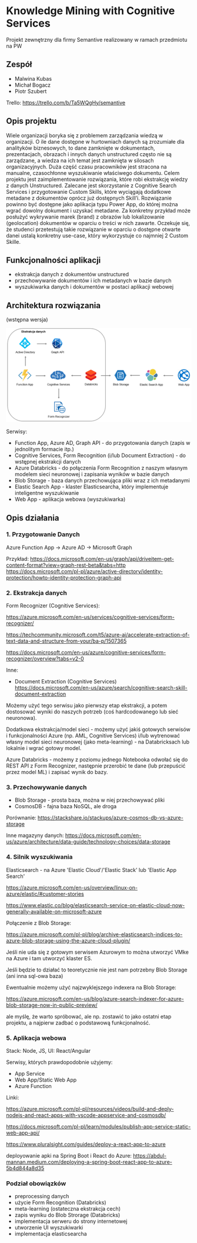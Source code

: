 # Knowledge Mining with Cognitive Services

Projekt zewnętrzny dla firmy Semantive realizowany w ramach przedmiotu na PW

## Zespół

* Malwina Kubas
* Michał Bogacz
* Piotr Szubert

Trello: https://trello.com/b/Ta5WQgHy/semantive

## Opis projektu

Wiele organizacji boryka się z problemem zarządzania wiedzą w organizacji. O ile dane dostępne w hurtowniach danych są zrozumiałe dla analityków biznesowych, to dane zamknięte w dokumentach, prezentacjach, obrazach i innych danych unstructured często nie są zarządzane, a wiedza na ich temat jest zamknięta w silosach organizacyjnych. Duża część czasu pracowników jest stracona na manualne, czasochłonne wyszukiwanie właściwego dokumentu. Celem projektu jest zaimplementowanie rozwiązania, które robi ekstrakcję wiedzy z danych Unstructured. Zalecane jest skorzystanie z Cognitive Search Services i przygotowanie Custom Skills, które wyciągają dodatkowe metadane z dokumentów oprócz już dostępnych Skill’i. Rozwiązanie powinno być dostępne jako aplikacja typu Power App, do której można wgrać dowolny dokument i uzyskać metadane. Za konkretny przykład może posłużyć wykrywanie marek (brand) z obrazów lub lokalizowanie (geolocation) dokumentów w oparciu o treści w nich zawarte. Oczekuje się, że studenci przetestują takie rozwiązanie w oparciu o dostępne otwarte danei ustalą konkretny use-case, który wykorzystuje co najmniej 2 Custom Skille. 

## Funkcjonalności aplikacji
* ekstrakcja danych z dokumentów unstructured
* przechowywanie dokumentów i ich metadanych w bazie danych
* wyszukiwarka danych i dokumentów w postaci aplikacji webowej

## Architektura rozwiązania
(wstępna wersja)

![Image](images/architektura.png)

Serwisy:
* Function App, Azure AD, Graph API - do przygotowania danych (zapis w jednolitym formacie itp.)
* Cognitive Services, Form Recognition (i/lub Document Extraction) - do wstępnej ekstrakcji danych
* Azure Databricks - do połączenia Form Recognition z naszym własnym modelem sieci neuronowej i zapisania wyników w bazie danych
* Blob Storage - baza danych przechowująca pliki wraz z ich metadanymi
* Elastic Search App - klaster Elasticsearcha, który implementuje inteligentne wyszukiwanie
* Web App - aplikacja webowa (wyszukiwarka)

## Opis działania

### 1. Przygotowanie Danych

Azure Function App -> Azure AD -> Microsoft Graph

Przykład: https://docs.microsoft.com/en-us/graph/api/driveitem-get-content-format?view=graph-rest-beta&tabs=http
https://docs.microsoft.com/pl-pl/azure/active-directory/identity-protection/howto-identity-protection-graph-api

### 2. Ekstrakcja danych

Form Recognizer (Cognitive Services):

https://azure.microsoft.com/en-us/services/cognitive-services/form-recognizer/

https://techcommunity.microsoft.com/t5/azure-ai/accelerate-extraction-of-text-data-and-structure-from-your/ba-p/1507365

https://docs.microsoft.com/en-us/azure/cognitive-services/form-recognizer/overview?tabs=v2-0

Inne:
- Document Extraction (Cognitive Services) 
https://docs.microsoft.com/en-us/azure/search/cognitive-search-skill-document-extraction

Możemy użyć tego serwisu jako pierwszy etap ekstrakcji, a potem dostosować wyniki do naszych potrzeb 
(coś hardcodowanego lub sieć neuronowa).

Dodatkowa ekstrakcja/model sieci - możemy użyć jakiś gotowych serwisów i funkcjonalności Azure (np. AML, Cognitive Services)
i/lub wytrenować własny model sieci neuronowej (jako meta-learning) - na Databricksach lub lokalnie i wgrać gotowy model.

Azure Databricks - możemy z poziomu jednego Notebooka odwołać się do REST API z Form Recognizer, następnie przerobić te dane (lub przepuścić przez model ML) i zapisać wynik do bazy.

### 3. Przechowywanie danych

* Blob Storage - prosta baza, można w niej przechowywać pliki
* CosmosDB - fajna baza NoSQL, ale droga

Porównanie: https://stackshare.io/stackups/azure-cosmos-db-vs-azure-storage

Inne magazyny danych: https://docs.microsoft.com/en-us/azure/architecture/data-guide/technology-choices/data-storage

### 4. Silnik wyszukiwania

Elasticsearch - na Azure 'Elastic Cloud'/'Elastic Stack' lub 'Elastic App Search'

https://azure.microsoft.com/en-us/overview/linux-on-azure/elastic/#customer-stories

https://www.elastic.co/blog/elasticsearch-service-on-elastic-cloud-now-generally-available-on-microsoft-azure

Połączenie z Blob Storage:

https://azure.microsoft.com/pl-pl/blog/archive-elasticsearch-indices-to-azure-blob-storage-using-the-azure-cloud-plugin/

Jeśli nie uda się z gotowym serwisem Azurowym to można utworzyć VMke na Azure i tam utworzyć klaster ES.

Jeśli będzie to działać to teoretycznie nie jest nam potrzebny Blob Storage (ani inna sql-owa baza)


Ewentualnie możemy użyć najzwyklejszego indexera na Blob Storage:

https://azure.microsoft.com/en-us/blog/azure-search-indexer-for-azure-blob-storage-now-in-public-preview/

ale myślę, że warto spróbować, ale np. zostawić to jako ostatni etap projektu, a najpierw zadbać o podstawową funkcjonalność.

### 5. Aplikacja webowa

Stack: Node, JS, UI: React/Angular 

Serwisy, których prawdopodobnie użyjemy:
- App Service
- Web App/Static Web App
- Azure Function

Linki:

https://azure.microsoft.com/pl-pl/resources/videos/build-and-deply-nodejs-and-react-apps-with-vscode-appservice-and-cosmosdb/

https://docs.microsoft.com/pl-pl/learn/modules/publish-app-service-static-web-app-api/

https://www.pluralsight.com/guides/deploy-a-react-app-to-azure 

deployowanie apki na Spring Boot i React do Azure:
https://abdul-mannan.medium.com/deploying-a-spring-boot-react-app-to-azure-5b4d844a8d35

### Podział obowiązków

* preprocessing danych
* użycie Form Recognition (Databricks)
* meta-learning (ostateczna ekstrakcja cech)
* zapis wyniku do Blob Strorage (Databricks)
* implementacja serweru do strony internetowej
* utworzenie UI wyszukiwarki
* implementacja elasticsearcha